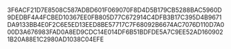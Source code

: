 3F6ACF21D7E8508C587ADBD601F069070F8D4D5B179CB5288BAC5960D9DEDBF4A4FCBED10367EE0FB805D77C672914C4DFB3B17C395D4B9671DA9133BB4E0F2C6E5ED13EED8BE57717C7F68092B6674AC7076D110D7A000D3A676983FAD0A8ED9CDC14E014DF6B51BDFDE5A7C9EE52AD1609021B20A88E1C2980AD1038C04EFE